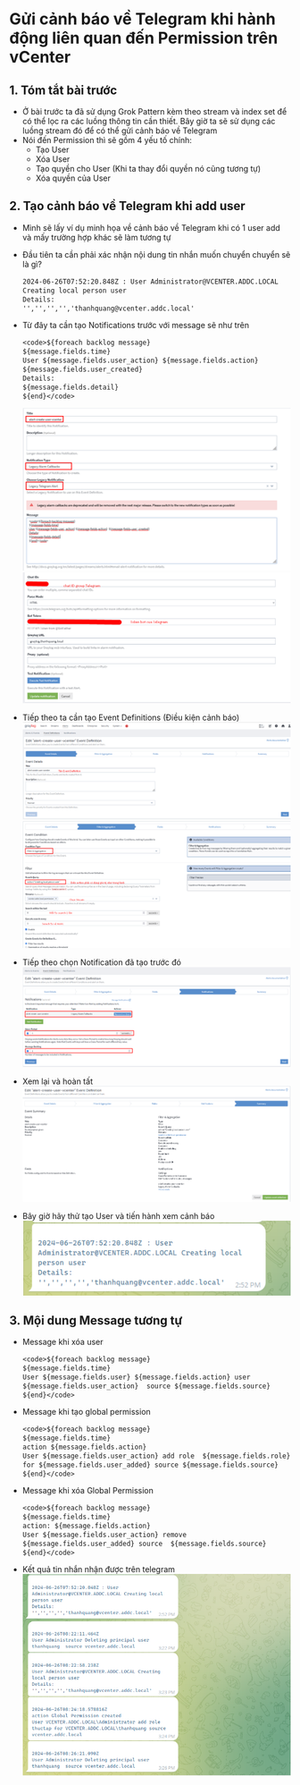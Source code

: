 # Gửi cảnh báo về Telegram khi hành động liên quan đến Permission trên vCenter
## 1. Tóm tắt bài trước
- Ở bài trước ta đã sử dụng Grok Pattern kèm theo stream và index set để có thể lọc ra các luồng thông tin cần thiết. Bây giờ ta sẽ sử dụng các luồng stream đó để có thể gửi cảnh báo về Telegram
- Nói đến Permission thì sẽ gồm 4 yếu tố chính:
  - Tạo User
  - Xóa User
  - Tạo quyền cho User (Khi ta thay đổi quyền nó cũng tương tự)
  - Xóa quyền của User
## 2. Tạo cảnh báo về Telegram khi add user
- Mình sẽ lấy ví dụ minh họa về cảnh báo về Telegram khi có 1 user add và mấy trường hợp khác sẽ làm tương tự
- Đầu tiên ta cần phải xác nhận nội dung tin nhắn muốn chuyển chuyển sẽ là gì?
  ```
  2024-06-26T07:52:20.848Z : User Administrator@VCENTER.ADDC.LOCAL Creating local person user  
  Details:
  '','','','','thanhquang@vcenter.addc.local'
  ```
- Từ đây ta cần tạo Notifications trước với message sẽ như trên
    ```
    <code>${foreach backlog message}
    ${message.fields.time} 
    User ${message.fields.user_action} ${message.fields.action}  ${message.fields.user_created}
    Details:
    ${message.fields.detail}
    ${end}</code>
    ```
    ![alt text](anh/Screenshot_72.png)
    ![alt text](anh/Screenshot_73.png)

- Tiếp theo ta cần tạo Event Definitions (Điều kiện cảnh báo)
   ![alt text](anh/Screenshot_74.png)
   ![alt text](anh/Screenshot_75.png)

- Tiếp theo chọn Notification đã tạo trước đó
  ![alt text](anh/Screenshot_76.png)
- Xem lại và hoàn tất
  ![alt text](anh/Screenshot_77.png)
- Bây giờ hãy thử tạo User và tiến hành xem cảnh báo
  ![alt text](anh/Screenshot_78.png)

## 3. Mội dung Message tương tự
- Message khi xóa user
    ```
    <code>${foreach backlog message}
    ${message.fields.time} 
    User ${message.fields.user} ${message.fields.action} user  ${message.fields.user_action}  source ${message.fields.source}
    ${end}</code>
    ```
- Message khi tạo global permission
    ```
    <code>${foreach backlog message}
    ${message.fields.time} 
    action ${message.fields.action} 
    User ${message.fields.user_action} add role  ${message.fields.role} for ${message.fields.user_added} source ${message.fields.source}
    ${end}</code>
    ```
- Message khi xóa Global Permission
    ```
    <code>${foreach backlog message}
    ${message.fields.time} 
    action: ${message.fields.action} 
    User ${message.fields.user_action} remove   ${message.fields.user_added} source  ${message.fields.source}
    ${end}</code>
    ```
- Kết quả tin nhắn nhận được trên telegram
    ![alt text](anh/Screenshot_79.png)
